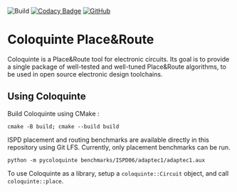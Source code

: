 ![Build](https://github.com/Coloquinte/PlaceRoute/actions/workflows/build.yml/badge.svg)
[![Codacy Badge](https://app.codacy.com/project/badge/Grade/8cfe5dc06da74f399fc007e69b742cdc)](https://www.codacy.com/gh/Coloquinte/PlaceRoute/dashboard?utm_source=github.com&amp;utm_medium=referral&amp;utm_content=Coloquinte/PlaceRoute&amp;utm_campaign=Badge_Grade)
[![GitHub](https://img.shields.io/github/license/coloquinte/torchsr?color=blue)](https://opensource.org/licenses/MIT)

# Coloquinte Place&Route

Coloquinte is a Place&Route tool for electronic circuits.
Its goal is to provide a single package of well-tested and well-tuned Place&Route algorithms, to be used in open source electronic design toolchains.

## Using Coloquinte

Build Coloquinte using CMake :
```
cmake -B build; cmake --build build
```


ISPD placement and routing benchmarks are available directly in this repository using Git LFS. Currently, only placement benchmarks can be run.
```
python -m pycoloquinte benchmarks/ISPD06/adaptec1/adaptec1.aux
```


To use Coloquinte as a library, setup a `coloquinte::Circuit` object, and call `coloquinte::place`.
